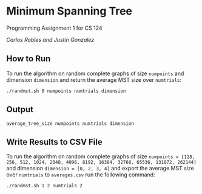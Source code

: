 # Minimum Spanning Tree

Programming Assignment 1 for CS 124

*Carlos Robles and Justin Gonzalez*

## How to Run

To run the algorithm on random complete graphs of size `numpoints` and dimension `dimension` and return the average MST size over `numtrials`:

```./randmst.sh 0 numpoints numtrials dimension```

## Output

```average_tree_size numpoints numtrials dimension```

## Write Results to CSV File

To run the algorithm on random complete graphs of size `numpoints = [128, 256, 512, 1024, 2048, 4096, 8192, 16384, 32768, 65536, 131072, 262144]` and dimension `dimension = [0, 2, 3, 4]` and export the average MST size over `numtrials` to `averages.csv` run the following command:

```./randmst.sh 1 2 numtrials 2```
